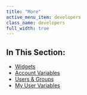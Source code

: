 ```yaml
---
title: "More"
active_menu_item: developers
class_name: developers
full_width: true
---
```



## In This Section:

 - [Widgets](/developers/documentation/product-guide/the-console/console-tabs/more/widgets/)
 - [Account Variables](/developers/documentation/product-guide/the-console/console-tabs/more/account-variables/)
 - [Users & Groups](/developers/documentation/product-guide/the-console/console-tabs/more/users-groups/)
 - [My User Variables](/developers/documentation/product-guide/the-console/console-tabs/more/my-details)
